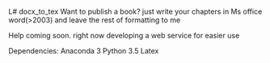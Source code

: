 L# docx_to_tex
Want to publish a book? just write your chapters in Ms office word(>2003) and leave the rest of formatting to me

Help coming soon.
right now developing a web service for easier use


Dependencies:
Anaconda 3
Python 3.5
Latex
